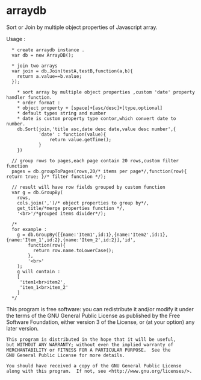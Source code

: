 # arraydb
Sort or Join by multiple object properties of Javascript array.

Usage :
```
  * create arraydb instance .
  var db = new ArrayDB();
  
  * join two arrays
  var join = db.Join(testA,testB,function(a,b){
	return a.value==b.value;
  });
	
	* sort array by multiple object properties ,custom 'date' property handler function.
	* order format :
	* object property + [space]+[asc/desc]+[type,optional]
	* default types string and number
	* date is custom property type contor,which convert date to number.
	db.Sort(join,'title asc,date desc date,value desc number',{
			'date' : function(value){
				return value.getTime();
			}
	})
	
  // group rows to pages,each page contain 20 rows,custom filter function
  pages = db.groupToPages(rows,20/* items per page*/,function(row){ return true; }/* filter function */);
  
  // result will have row fields grouped by custom function
  var g = db.GroupBy(
  	rows,
  	cols.join(',')/* object properties to group by*/,
  	get_title/*merge properties function */,
  	'<br>'/*grouped items divider*/);
  	
  /*
  for example :
    g = db.GroupBy([{name:'Item1',id:1},{name:'Item2',id:1},{name:'Item_1',id:2},{name:'Item_2',id:2}],'id',
    	function(row){
    	  return row.name.toLowerCase();
    	},
    	'<br>'
    );
    g will contain :
    [
     'item1<br>item2',
     'item_1<br>item_2'
    ]
  */
```

This program is free software: you can redistribute it and/or modify
    it under the terms of the GNU General Public License as published by
    the Free Software Foundation, either version 3 of the License, or
    (at your option) any later version.

    This program is distributed in the hope that it will be useful,
    but WITHOUT ANY WARRANTY; without even the implied warranty of
    MERCHANTABILITY or FITNESS FOR A PARTICULAR PURPOSE.  See the
    GNU General Public License for more details.

    You should have received a copy of the GNU General Public License
    along with this program.  If not, see <http://www.gnu.org/licenses/>.
